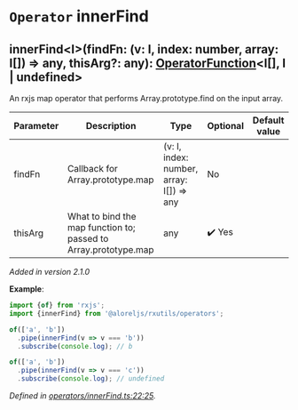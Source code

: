 # `Operator` innerFind

## innerFind\<I>(findFn: (v: I, index: number, array: I[]) => any, thisArg?: any): [OperatorFunction](https://rxjs.dev/api/index/interface/OperatorFunction)\<I[], I | undefined>

An rxjs map operator that performs Array.prototype.find on the input array.

| **Parameter** | **Description** | **Type** | **Optional** | **Default value** |
|---------------|-----------------|----------|--------------|-------------------|
| findFn | Callback for Array.prototype.map | <span>(v: I, index: number, array: I[]) => any</span> | No |  |
| thisArg | What to bind the map function to; passed to Array.prototype.map | <span>any</span> | :heavy_check_mark: Yes |  |

*Added in version 2.1.0*

**Example**:
```typescript
import {of} from 'rxjs';
import {innerFind} from '@aloreljs/rxutils/operators';

of(['a', 'b'])
  .pipe(innerFind(v => v === 'b'))
  .subscribe(console.log); // b

of(['a', 'b'])
  .pipe(innerFind(v => v === 'c'))
  .subscribe(console.log); // undefined
```

*Defined in [operators/innerFind.ts:22:25](https://github.com/Alorel/rxutils/blob/6924a2a/projects/rxutils/operators/innerFind.ts#L22).*
